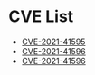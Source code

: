 # CVE List

- [CVE-2021-41595](./CVE-2021-41595.md)
- [CVE-2021-41596](./CVE-2021-41596.md)
- [CVE-2021-41596](./CVE-2021-41869.md)
